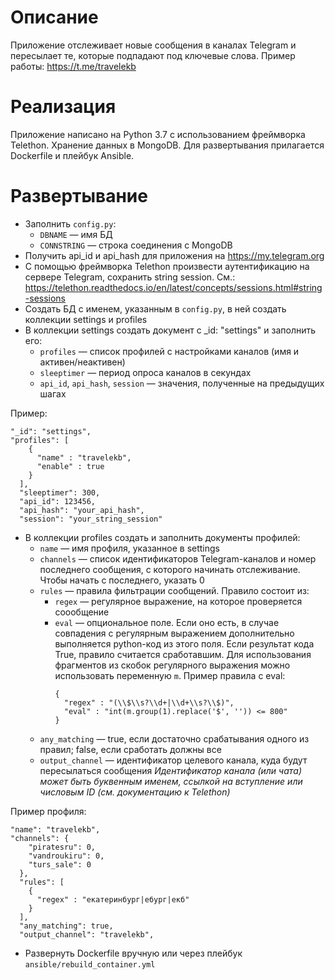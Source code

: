 # Описание
Приложение отслеживает новые сообщения в каналах Telegram и пересылает те, которые подпадают под ключевые слова. Пример работы: https://t.me/travelekb

# Реализация
Приложение написано на Python 3.7 с использованием фреймворка Telethon. Хранение данных в MongoDB. Для развертывания прилагается Dockerfile и плейбук Ansible.

# Развертывание

- Заполнить `config.py`:
  - `DBNAME` — имя БД
  - `CONNSTRING` — строка соединения с MongoDB
- Получить api_id и api_hash для приложения на https://my.telegram.org
- С помощью фреймворка Telethon произвести аутентификацию на сервере Telegram, сохранить string session. См.: https://telethon.readthedocs.io/en/latest/concepts/sessions.html#string-sessions
- Создать БД с именем, указанным в `config.py`, в ней создать коллекции settings и profiles
- В коллекции settings создать документ с _id: "settings" и заполнить его:
    - `profiles` — список профилей с настройками каналов (имя и активен/неактивен)
    - `sleeptimer` — период опроса каналов в секундах
    - `api_id`, `api_hash`, `session` —  значения, полученные на предыдущих шагах

Пример:
```
"_id": "settings",
"profiles": [
    {
      "name" : "travelekb",
      "enable" : true
    }
  ],
  "sleeptimer": 300,
  "api_id": 123456,
  "api_hash": "your_api_hash",
  "session": "your_string_session"
```

- В коллекции profiles создать и заполнить документы профилей:
    - `name` — имя профиля, указанное в settings
    - `channels` — список идентификаторов Telegram-каналов и номер последнего сообщения, с которого начинать отслеживание. Чтобы начать с последнего, указать 0
    - `rules` — правила фильтрации сообщений. Правило состоит из:
      - `regex` — регулярное выражение, на которое проверяется соообщение
      - `eval` — опциональное поле. Если оно есть, в случае совпадения с регулярным выражением дополнительно выполняется python-код из этого поля. Если результат кода True, правило считается сработавшим. Для использования фрагментов из скобок регулярного выражения можно использовать переменную `m`. Пример правила с eval:
        ```
        {
          "regex" : "(\\$\\s?\\d+|\\d+\\s?\\$)",
          "eval" : "int(m.group(1).replace('$', '')) <= 800"
        }
        ```
    - `any_matching` — true, если достаточно срабатывания одного из правил; false, если сработать должны все
    - `output_channel` — идентификатор целевого канала, куда будут пересылаться сообщения
    _Идентификатор канала (или чата) может быть буквенным именем, ссылкой на вступление или числовым ID (см. документацию к Telethon)_

Пример профиля:
```
"name": "travelekb",
"channels": {
    "piratesru": 0,
    "vandroukiru": 0,
    "turs_sale": 0
  },
  "rules": [
    {
      "regex" : "екатеринбург|ебург|екб"
    }
  ],
  "any_matching": true,
  "output_channel": "travelekb",
```

- Развернуть Dockerfile вручную или через плейбук `ansible/rebuild_container.yml`